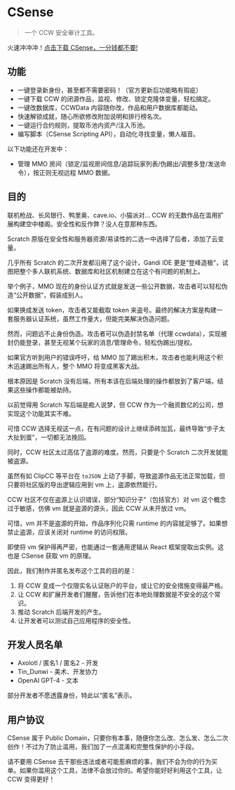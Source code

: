 # CSense

> 一个 CCW 安全审计工具。

火速冲冲冲！[点击下载 CSense，一分钱都不要!](https://axolotltfgs.github.io/CSense/csense.js)

## 功能

- 一键登录新身份，甚至都不需要密码！（官方更新后功能略有瑕疵）
- 一键下载 CCW 的闭源作品，监视、修改、锁定克隆体变量，轻松搞定。
- 一键改数据库，CCWData 内容随你改，作品和用户数据库都能动。
- 快速解锁成就，随心所欲修改附加说明和排行榜名次。
- 一键运行合约规则，提取币池内资产/注入币池。
- 编写脚本（CSense Scripting API），自动化寻找变量，懒人福音。

以下功能还在开发中：

- 管理 MMO 房间（锁定/监视房间信息/追踪玩家列表/伪踢出/调整多登/发送命令），按正则无视远程 MMO 数据。

## 目的

联机枪战、长风银行、鸭里奥、cave.io、小猫派对... CCW 的无数作品在滥用扩展构建空中楼阁。安全性和反作弊？没人在意那种东西。

Scratch 原版在安全性和服务器资源/易读性的二选一中选择了后者，添加了云变量。

几乎所有 Scratch 的二次开发都沿用了这个设计，Gandi IDE 更是“登峰造极”，试图把整个多人联机系统、数据库和社区机制建立在这个有问题的机制上。

举个例子，MMO 现在的身份认证方式就是发送一些公开数据，攻击者可以轻松伪造“公开数据”，假装成别人。

如果换成发送 token，攻击者又能截取 token 来盗号。最终的解决方案是构建一套服务器认证系统，虽然工作量大，但能完美解决伪造问题。

然而，问题远不止身份伪造。攻击者可以伪造封禁名单（代理 ccwdata），实现被封仍能登录，甚至无视某个玩家的消息/管理命令，轻松伪踢出/提权。

如果官方听到用户的错误呼吁，给 MMO 加了踢出积木，攻击者也能利用这个积木迅速踢出所有人，整个 MMO 将变成黑客大战。

根本原因是 Scratch 没有后端，所有本该在后端处理的操作都放到了客户端，结果这些操作都能被劫持。

以前觉得用 Scratch 写后端是痴人说梦，但 CCW 作为一个融资数亿的公司，想实现这个功能其实不难。

可惜 CCW 选择无视这一点，在有问题的设计上继续添砖加瓦，最终导致“步子太大扯到蛋”，一切都无法挽回。

同时，CCW 社区太过高估了盗源的难度。然而，只要是个 Scratch 二次开发就能被盗源。

虽然有如 ClipCC 等平台在 `toJSON` 上动了手脚，导致盗源作品无法正常加载，但只要将社区版的导出逻辑应用到 vm 上，盗源依然能行。

CCW 社区不仅在盗源上认识错误，部分“知识分子”（包括官方）对 vm 这个概念过于敏感，仿佛 vm 就是盗源的源头，因此 CCW 从未开放过 vm。

可惜，vm 并不是盗源的开始，作品序列化只需 runtime 的内容就足够了。如果想禁止盗源，应该关闭对 runtime 的访问权限。

即使将 vm 保护得再严密，也能通过一套通用逻辑从 React 框架提取出实例。这也是 CSense 获取 vm 的原理。

因此，我们制作并匿名发布这个工具的目的是：
1. 将 CCW 变成一个仅限实名认证账户的平台，或让它的安全措施变得最严格。
2. 让 CCW 和扩展开发者们醒醒，告诉他们在本地处理数据是不安全的这个常识。
3. 推动 Scratch 后端开发的产生。
4. 让开发者可以测试自己应用程序的安全性。

## 开发人员名单

- Axolotl / 匿名1 / 匿名2 - 开发
- Tin_Dunwi - 美术、开发协力
- OpenAI GPT-4 - 文本

部分开发者不愿透露身份，特此以“匿名”表示。

## 用户协议

CSense 属于 Public Domain，只要你有本事，随便你怎么改、怎么发、怎么二次创作！不过为了防止滥用，我们加了一点混淆和完整性保护的小手段。

请不要用 CSense 去干那些违法或者可能惹麻烦的事，我们不会为你的行为买单。如果你滥用这个工具，法律不会放过你的。希望你能好好利用这个工具，让 CCW 变得更好！
